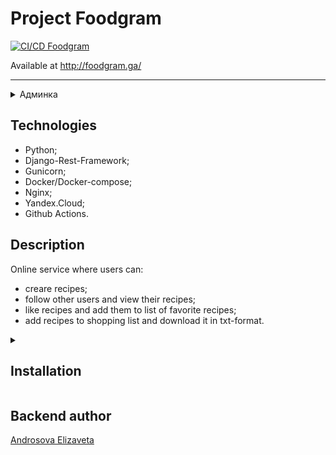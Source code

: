 # Project Foodgram

[![CI/CD Foodgram](https://github.com/photometer/foodgram-project-react/workflows/CI%2FCD%20Foodgram/badge.svg)](https://github.com/photometer/foodgram-project-react/actions/workflows/foodgram_workflow.yml)

Available at http://foodgram.ga/

---

<details>
  <summary> Админка </summary>

```py
username: photometer
password: admin
```

</details>

## Technologies

- Python;
- Django-Rest-Framework;
- Gunicorn;
- Docker/Docker-compose;
- Nginx;
- Yandex.Cloud;
- Github Actions.

## Description

 Online service where users can:

- creare recipes;
- follow other users and view their recipes;
- like recipes and add them to list of favorite recipes;
- add recipes to shopping list and download it in txt-format.

<details>
    <summary><h2> Installation </h2></summary>

- Clone repository to the local computer:

```py
https://github.com/photometer/foodgram-project-react/
```

- Сollect containers from `infra`:

```py
docker-compose up -d
```

- In **backend** container:

```py
docker-compose exec backend python manage.py migrate
docker-compose exec backend python manage.py collectstatic
docker-compose exec backend python manage.py createsuperuser
docker-compose exec backend python manage.py load_ingredients
```

</details>

## Backend author

[Androsova Elizaveta](https://github.com/photometer)  
